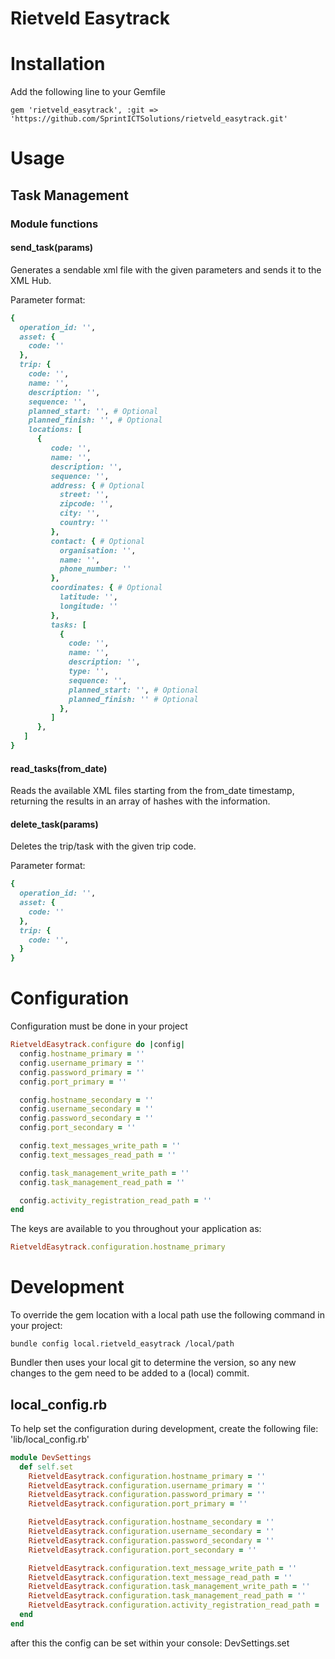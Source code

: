 # Rietveld Easytrack

# Installation
Add the following line to your Gemfile

```
gem 'rietveld_easytrack', :git => 'https://github.com/SprintICTSolutions/rietveld_easytrack.git'
```

# Usage

## Task Management

### Module functions

#### send_task(params)
Generates a sendable xml file with the given parameters and sends it to the XML Hub.

Parameter format:

```ruby
{
  operation_id: '',
  asset: {
    code: ''
  },
  trip: {
    code: '',
    name: '',
    description: '',
    sequence: '',
    planned_start: '', # Optional
    planned_finish: '', # Optional
    locations: [
      {
         code: '',
         name: '',
         description: '',
         sequence: '',
         address: { # Optional
           street: '',
           zipcode: '',
           city: '',
           country: ''
         },
         contact: { # Optional
           organisation: '',
           name: '',
           phone_number: ''
         },
         coordinates: { # Optional
           latitude: '',
           longitude: ''
         },
         tasks: [
           {
             code: '',
             name: '',
             description: '',
             type: '',
             sequence: '',
             planned_start: '', # Optional
             planned_finish: '' # Optional
           },
         ]
      },
   ]
}
```

#### read_tasks(from_date)
Reads the available XML files starting from the from_date timestamp, returning the results in an array of hashes with the information.


#### delete_task(params)
Deletes the trip/task with the given trip code.

Parameter format:

```ruby
{
  operation_id: '',
  asset: {
    code: ''
  },
  trip: {
    code: '',
  }
}
```

# Configuration

Configuration must be done in your project

```ruby
RietveldEasytrack.configure do |config|
  config.hostname_primary = ''
  config.username_primary = ''
  config.password_primary = ''
  config.port_primary = ''

  config.hostname_secondary = ''
  config.username_secondary = ''
  config.password_secondary = ''
  config.port_secondary = ''

  config.text_messages_write_path = ''
  config.text_messages_read_path = ''

  config.task_management_write_path = ''
  config.task_management_read_path = ''

  config.activity_registration_read_path = ''
end
```

The keys are available to you throughout your application as:

```ruby
RietveldEasytrack.configuration.hostname_primary
```

# Development
To override the gem location with a local path use the following command in your project:

```
bundle config local.rietveld_easytrack /local/path
```

Bundler then uses your local git to determine the version, so any new changes to the gem need to be added to a (local) commit.

## local_config.rb
To help set the configuration during development, create the following file: 'lib/local_config.rb'

```ruby
module DevSettings
  def self.set
    RietveldEasytrack.configuration.hostname_primary = ''
    RietveldEasytrack.configuration.username_primary = ''
    RietveldEasytrack.configuration.password_primary = ''
    RietveldEasytrack.configuration.port_primary = ''

    RietveldEasytrack.configuration.hostname_secondary = ''
    RietveldEasytrack.configuration.username_secondary = ''
    RietveldEasytrack.configuration.password_secondary = ''
    RietveldEasytrack.configuration.port_secondary = ''

    RietveldEasytrack.configuration.text_message_write_path = ''
    RietveldEasytrack.configuration.text_message_read_path = ''
    RietveldEasytrack.configuration.task_management_write_path = ''
    RietveldEasytrack.configuration.task_management_read_path = ''
    RietveldEasytrack.configuration.activity_registration_read_path = ''
  end
end
```

after this the config can be set within your console: DevSettings.set
